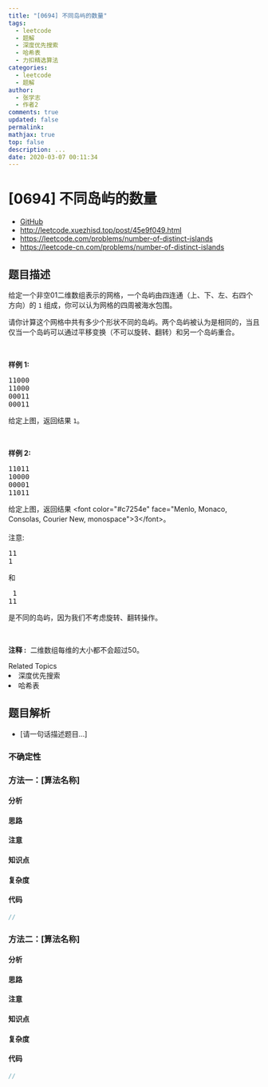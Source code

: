 ```yaml
---
title: "[0694] 不同岛屿的数量"
tags:
  - leetcode
  - 题解
  - 深度优先搜索
  - 哈希表
  - 力扣精选算法
categories:
  - leetcode
  - 题解
author:
  - 张学志
  - 作者2
comments: true
updated: false
permalink:
mathjax: true
top: false
description: ...
date: 2020-03-07 00:11:34
---
```



# [0694] 不同岛屿的数量
* [GitHub](https://github.com/algoboy101/LeetCodeCrowdsource/tree/master/_posts/QA/%5B0694%5D%20%E4%B8%8D%E5%90%8C%E5%B2%9B%E5%B1%BF%E7%9A%84%E6%95%B0%E9%87%8F.md)
* http://leetcode.xuezhisd.top/post/45e9f049.html
* https://leetcode.com/problems/number-of-distinct-islands
* https://leetcode-cn.com/problems/number-of-distinct-islands


## 题目描述

<p>给定一个非空01二维数组表示的网格，一个岛屿由四连通（上、下、左、右四个方向）的 <code>1</code> 组成，你可以认为网格的四周被海水包围。</p>

<p>请你计算这个网格中共有多少个形状不同的岛屿。两个岛屿被认为是相同的，当且仅当一个岛屿可以通过平移变换（不可以旋转、翻转）和另一个岛屿重合。</p>

<p>&nbsp;</p>

<p><strong>样例 1:</strong></p>

<pre>11000
11000
00011
00011
</pre>

<p>给定上图，返回结果 <code>1</code>。</p>

<p>&nbsp;</p>

<p><strong>样例 2:</strong></p>

<pre>11011
10000
00001
11011</pre>

<p>给定上图，返回结果 &lt;font color="#c7254e" face="Menlo, Monaco, Consolas, Courier New, monospace"&gt;<span style="">3</span>&lt;/font&gt;。<br>
<br>
注意:</p>

<pre>11
1
</pre>

<p>和</p>

<pre> 1
11
</pre>

<p>是不同的岛屿，因为我们不考虑旋转、翻转操作。</p>

<p>&nbsp;</p>

<p><strong>注释 :</strong>&nbsp; 二维数组每维的大小都不会超过50。</p>
<div><div>Related Topics</div><div><li>深度优先搜索</li><li>哈希表</li></div></div>


## 题目解析
* [请一句话描述题目...]

### 不确定性


### 方法一：[算法名称]

#### 分析

#### 思路

#### 注意

#### 知识点

#### 复杂度

#### 代码

```cpp
//
```


### 方法二：[算法名称]

#### 分析

#### 思路

#### 注意

#### 知识点

#### 复杂度

#### 代码

```cpp
//
```


